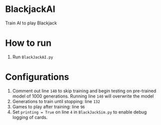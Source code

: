 # BlackjackAI
Train AI to play Blackjack

# How to run
1. Run `BlackJackAI.py`

# Configurations
1. Comment out line `140` to skip training and begin testing on pre-trained model of 1000 generations. Running line `140` will overwrite the model
2. Generations to train until stopping: line `132`
3. Games to play after training: line `96`
4. Set `printing = True` on line `4` in `BlackJackSim.py` to enable debug logging of cards.
